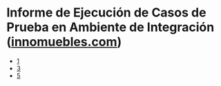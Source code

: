 # Informe de Ejecución de Casos de Prueba en Ambiente de Integración ([innomuebles.com](https://innomuebles.com))
- [1](1#readme)
- [3](3#readme)
- [5](5#readme)